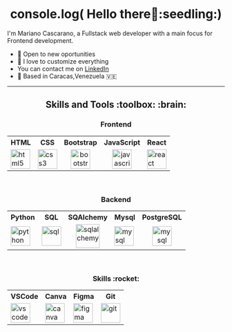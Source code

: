 <h1 align="center">
console.log( Hello there👋:seedling:)
</h1>


I'm Mariano Cascarano, a Fullstack web developer with a main focus for Frontend development.

- :gem: Open to new oportunities
- :art: I love to customize everything
- You can contact me on [LinkedIn](https://www.linkedin.com/in/marianocascarano/)
- :round_pushpin: Based in Caracas,Venezuela :venezuela:

* * *

<h2 align="center">
Skills and Tools :toolbox: :brain:
</h2>


<h3 align="center">
Frontend
</h3>

<table align="center">
  <tr>
    <th>HTML</th>
    <th>CSS</th>
    <th>Bootstrap</th>
    <th>JavaScript</th>
    <th>React</th>
  </tr>
  <tr>
    <td><img src="https://cdn.jsdelivr.net/gh/devicons/devicon/icons/html5/html5-original.svg" alt="html5" width="45" height="45"/></td>
    <td><img src="https://cdn.jsdelivr.net/gh/devicons/devicon/icons/css3/css3-original.svg" alt="css3" width="45" height="45"/></td>
    <td align="center"><img src="https://cdn.jsdelivr.net/gh/devicons/devicon/icons/bootstrap/bootstrap-original.svg" alt="bootstrap" width="45" height="45"/></td>
    <td align="center"><img src="https://cdn.jsdelivr.net/gh/devicons/devicon/icons/javascript/javascript-original.svg" alt="javascript" width="45" height="45" /></td>
    <td><img src="https://cdn.jsdelivr.net/gh/devicons/devicon/icons/react/react-original.svg" alt="react" width="45" height="45" /></td>
  </tr>
</table>

<p>&nbsp;</p>

<h3 align="center">
Backend
</h3>

<table align="center">
  <tr>
    <th>Python</th>
    <th>SQL</th>
    <th>SQAlchemy</th>
    <th>Mysql</th>
    <th>PostgreSQL</th>
  </tr>
  <tr>
    <td><img src="https://cdn.jsdelivr.net/gh/devicons/devicon/icons/python/python-original.svg" alt="python" width="45" height="45" /></td>
    <td><img src="https://i.imgur.com/aXtGQv4.png" alt="sql" width="45" height="45"/></td>
    <td align="center"><img src="https://cdn.jsdelivr.net/gh/devicons/devicon/icons/sqlalchemy/sqlalchemy-original.svg" alt="sqlalchemy" width="55" height="55"/></td>
    <td><img src="https://cdn.jsdelivr.net/gh/devicons/devicon/icons/mysql/mysql-original.svg" alt="mysql" width="45" height="45"/></td>
    <td align="center"><img src="https://cdn.jsdelivr.net/gh/devicons/devicon/icons/postgresql/postgresql-original.svg" alt="mysql" width="45" height="45"/></td>
  </tr>
</table>

<p>&nbsp;</p>

<h3 align="center">
Skills :rocket:
</h3>

<table align="center">
  <tr>
    <th>VSCode</th>
    <th>Canva</th>
    <th>Figma</th>
    <th>Git</th>
  </tr>
  <tr>
    <td><img src="https://cdn.jsdelivr.net/gh/devicons/devicon/icons/vscode/vscode-original.svg" alt="vscode" width="45" height="45"/></td>
    <td><img src="https://cdn.jsdelivr.net/gh/devicons/devicon/icons/canva/canva-original.svg" alt="canva" width="45" height="45"/></td> 
    <td><img src="https://cdn.jsdelivr.net/gh/devicons/devicon/icons/figma/figma-original.svg" alt="figma" width="45" height="45"/></td>
    <td><img src="https://cdn.jsdelivr.net/gh/devicons/devicon/icons/git/git-original.svg" alt="git" width="45" height="45"/></td>
  </tr>
</table>

  
